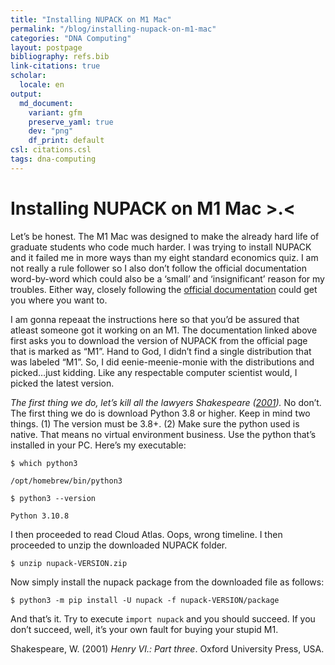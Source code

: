 ```yaml
---
title: "Installing NUPACK on M1 Mac"
permalink: "/blog/installing-nupack-on-m1-mac"
categories: "DNA Computing"
layout: postpage
bibliography: refs.bib
link-citations: true
scholar:
  locale: en
output:
  md_document:
    variant: gfm
    preserve_yaml: true
    dev: "png"
    df_print: default
csl: citations.csl
tags: dna-computing
---
```


# Installing NUPACK on M1 Mac \>.\<

Let’s be honest. The M1 Mac was designed to make the already hard life
of graduate students who code much harder. I was trying to install
NUPACK and it failed me in more ways than my eight standard economics
quiz. I am not really a rule follower so I also don’t follow the
official documentation word-by-word which could also be a ‘small’ and
‘insignificant’ reason for my troubles. Either way, closely following
the <a href="https://docs.nupack.org/start/#maclinux-installation">
official documentation</a> could get you where you want to.

I am gonna repeaat the instructions here so that you’d be assured that
atleast someone got it working on an M1. The documentation linked above
first asks you to download the version of NUPACK from the official page
that is marked as “M1”. Hand to God, I didn’t find a single distribution
that was labeled “M1”. So, I did eenie-meenie-monie with the
distributions and picked…just kidding. Like any respectable computer
scientist would, I picked the latest version.

*The first thing we do, let’s kill all the lawyers Shakespeare
([2001](#ref-shakespeare2001henry)).* No don’t. The first thing we do is
download Python 3.8 or higher. Keep in mind two things. (1) The version
must be 3.8+. (2) Make sure the python used is native. That means no
virtual environment business. Use the python that’s installed in your
PC. Here’s my executable:

`$ which python3`

`/opt/homebrew/bin/python3`

`$ python3 --version`

`Python 3.10.8`

I then proceeded to read Cloud Atlas. Oops, wrong timeline. I then
proceeded to unzip the downloaded NUPACK folder.

`$ unzip nupack-VERSION.zip`

Now simply install the nupack package from the downloaded file as
follows:

`$ python3 -m pip install -U nupack -f nupack-VERSION/package`

And that’s it. Try to execute `import nupack` and you should succeed. If
you don’t succeed, well, it’s your own fault for buying your stupid M1.

<div id="refs" class="references csl-bib-body">

<div id="ref-shakespeare2001henry" class="csl-entry">

Shakespeare, W. (2001) *Henry VI.: Part three*. Oxford University Press,
USA.

</div>

</div>
